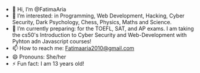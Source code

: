 - 👋 Hi, I’m @FatimaAria
- 👀 I’m interested: in Programming, Web Development, Hacking, Cyber Security, Dark Psychology, Chess, Physics, Maths and Science.
- 🌱 I’m currently preparing: for the TOEFL, SAT, and AP exams. I am taking the cs50's Introduction to Cyber Security and Web-Development with Pyhton adn Javascript courses!
- 📫 How to reach me: Fatimaaria2010@gmail.com
- 😄 Pronouns: She/her
- ⚡ Fun fact: I am 13 years old!


<!---
FatimaAria/FatimaAria is a ✨ special ✨ repository because its `README.md` (this file) appears on your GitHub profile.
You can click the Preview link to take a look at your changes.
--->
